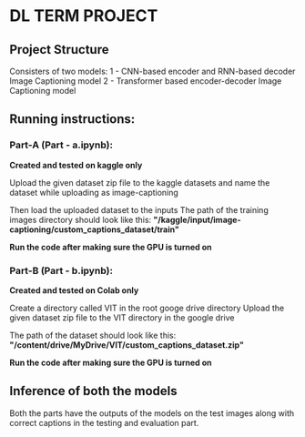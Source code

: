 # DL TERM PROJECT

## Project Structure
Consisters of two models:
1 - CNN-based encoder and RNN-based decoder Image Captioning model
2 - Transformer based encoder-decoder Image Captioning model

## Running instructions:

### Part-A (Part - a.ipynb):

**Created and tested on kaggle only**

Upload the given dataset zip file to the kaggle datasets and name the dataset while uploading as image-captioning

Then load the uploaded dataset to the inputs
The path of the training images directory should look like this:
    **"/kaggle/input/image-captioning/custom_captions_dataset/train"**

**Run the code after making sure the GPU is turned on**



### Part-B (Part - b.ipynb):

**Created and tested on Colab only**

Create a directory called VIT in the root googe drive directory
Upload the given dataset zip file to the VIT directory in the google drive

The path of the dataset should look like this:
    **"/content/drive/MyDrive/VIT/custom_captions_dataset.zip"**


**Run the code after making sure the GPU is turned on**



## Inference of both the models

Both the parts have the outputs of the models on the test images along with correct captions in the testing and evaluation part.

